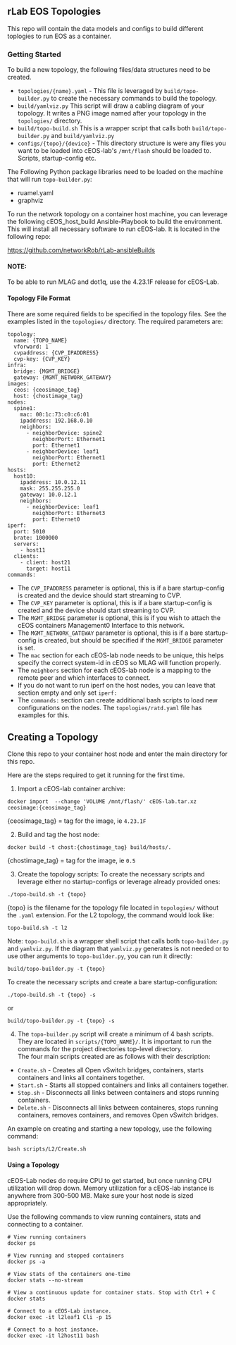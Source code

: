 ## rLab EOS Topologies

This repo will contain the data models and configs to build different toplogies to run EOS as a container.

### Getting Started
To build a new topology, the following files/data structures need to be created.
- `topologies/{name}.yaml` - This file is leveraged by `build/topo-builder.py` to create the necessary commands to build the topology.
- `build/yamlviz.py` This script will draw a cabling diagram of your topology. It writes a PNG image named after your topology in the `topologies/` directory. 
- `build/topo-build.sh` This is a wrapper script that calls both `build/topo-builder.py` and `build/yamlviz.py`
- `configs/{topo}/{device}` - This directory structure is were any files you want to be loaded into cEOS-lab's `/mnt/flash` should be loaded to.  Scripts, startup-config etc.

The Following Python package libraries need to be loaded on the machine that will run `topo-builder.py`:
- ruamel.yaml
- graphviz

To run the network topology on a container host machine, you can leverage the following cEOS_host_build Ansible-Playbook to build the environment.  This will install all necessary software to run cEOS-lab. It is located in the following repo:

https://github.com/networkRob/rLab-ansibleBuilds

#### NOTE:
To be able to run MLAG and dot1q, use the 4.23.1F release for cEOS-Lab.

#### Topology File Format
There are some required fields to be specified in the topology files.  See the examples listed in the `topologies/` directory.  The required parameters are:
```
topology:
  name: {TOPO_NAME}
  vforward: 1
  cvpaddress: {CVP_IPADDRESS}
  cvp-key: {CVP_KEY}
infra:
  bridge: {MGMT_BRIDGE}
  gateway: {MGMT_NETWORK_GATEWAY}
images:
  ceos: {ceosimage_tag}
  host: {chostimage_tag}
nodes:
  spine1:
    mac: 00:1c:73:c0:c6:01
    ipaddress: 192.168.0.10
    neighbors:
      - neighborDevice: spine2
        neighborPort: Ethernet1
        port: Ethernet1
      - neighborDevice: leaf1
        neighborPort: Ethernet1
        port: Ethernet2
hosts:
  host10:
    ipaddress: 10.0.12.11
    mask: 255.255.255.0
    gateway: 10.0.12.1
    neighbors:
      - neighborDevice: leaf1
        neighborPort: Ethernet3
        port: Ethernet0
iperf:
  port: 5010
  brate: 1000000
  servers:
    - host11
  clients:
    - client: host21
      target: host11
commands:
```

- The `CVP_IPADDRESS` parameter is optional, this is if a bare startup-config is created and the device should start streaming to CVP.
- The `CVP_KEY` parameter is optional, this is if a bare startup-config is created and the device should start streaming to CVP.
- The `MGMT_BRIDGE` parameter is optional, this is if you wish to attach the cEOS containers Management0 Interface to this network.
- The `MGMT_NETWORK_GATEWAY` parameter is optional, this is if a bare startup-config is created, but should be specified if the `MGMT_BRIDGE` parameter is set.
- The `mac` section for each cEOS-lab node needs to be unique, this helps specify the correct system-id in cEOS so MLAG will function properly.  
- The `neighbors` section for each cEOS-lab node is a mapping to the remote peer and which interfaces to connect.
- If you do not want to run iperf on the host nodes, you can leave that section empty and only set `iperf:`
- The `commands:` section can create additional bash scripts to load new configurations on the nodes.  The `topologies/ratd.yaml` file has examples for this.

## Creating a Topology

Clone this repo to your container host node and enter the main directory for this repo.  

Here are the steps required to get it running for the first time.

1. Import a cEOS-lab container archive:
```
docker import  --change 'VOLUME /mnt/flash/' cEOS-lab.tar.xz ceosimage:{ceosimage_tag}
```
{ceosimage_tag} = tag for the image, ie `4.23.1F`

2. Build and tag the host node:
```
docker build -t chost:{chostimage_tag} build/hosts/.
```
{chostimage_tag} = tag for the image, ie `0.5`

3. Create the topology scripts:
To create the necessary scripts and leverage either no startup-configs or leverage already provided ones:
```
./topo-build.sh -t {topo}
```

{topo} is the filename for the topology file located in `topologies/` without the `.yaml` extension. For the L2 topology, the command would look like:
```
topo-build.sh -t l2
```
Note: `topo-build.sh` is a wrapper shell script that calls both `topo-builder.py` and `yamlviz.py`. If the diagram that `yamlviz.py` generates is not needed or to use other arguments to `topo-builder.py`, you can run it directly:
```
build/topo-builder.py -t {topo}
```
To create the necessary scripts and create a bare startup-configuration:
```
./topo-build.sh -t {topo} -s
```

or

```
build/topo-builder.py -t {topo} -s
```

4. The `topo-builder.py` script will create a minimum of 4 bash scripts.  They are located in `scripts/{TOPO_NAME}/`.  It is important to run the commands for the project directories top-level directory.  
The four main scripts created are as follows with their description:
- `Create.sh` - Creates all Open vSwitch bridges, containers, starts containers and links all containers together.
- `Start.sh` - Starts all stopped containers and links all containers together.
- `Stop.sh` - Disconnects all links between containers and stops running containers.
- `Delete.sh` - Disconnects all links between containeres, stops running containers, removes containers, and removes Open vSwitch bridges.

An example on creating and starting a new topology, use the following command:
```
bash scripts/L2/Create.sh
```

#### Using a Topology
cEOS-Lab nodes do require CPU to get started, but once running CPU utilization will drop down.  Memory utilization for a cEOS-lab instance is anywhere from 300-500 MB.  Make sure your host node is sized appropriately.

Use the following commands to view running containers, stats and connecting to a container.
```
# View running containers
docker ps

# View running and stopped containers
docker ps -a

# View stats of the containers one-time
docker stats --no-stream

# View a continuous update for container stats. Stop with Ctrl + C
docker stats

# Connect to a cEOS-Lab instance.
docker exec -it l2leaf1 Cli -p 15

# Connect to a host instance.
docker exec -it l2host11 bash
```
